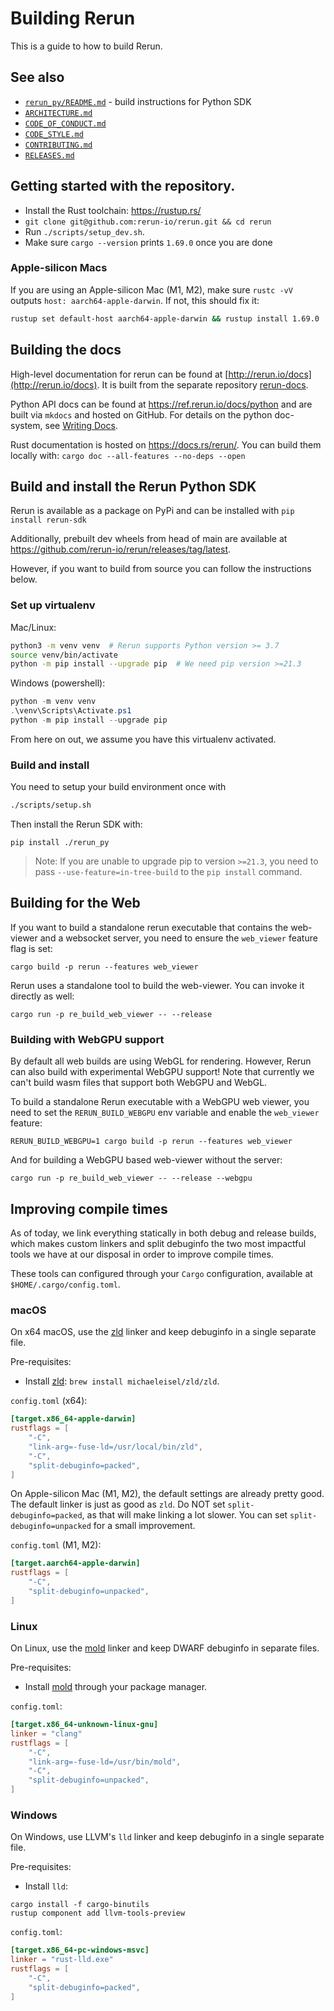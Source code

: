 # Building Rerun
This is a guide to how to build Rerun.


## See also
* [`rerun_py/README.md`](rerun_py/README.md) - build instructions for Python SDK
* [`ARCHITECTURE.md`](ARCHITECTURE.md)
* [`CODE_OF_CONDUCT.md`](CODE_OF_CONDUCT.md)
* [`CODE_STYLE.md`](CODE_STYLE.md)
* [`CONTRIBUTING.md`](CONTRIBUTING.md)
* [`RELEASES.md`](RELEASES.md)


## Getting started with the repository.
* Install the Rust toolchain: <https://rustup.rs/>
* `git clone git@github.com:rerun-io/rerun.git && cd rerun`
* Run `./scripts/setup_dev.sh`.
* Make sure `cargo --version` prints `1.69.0` once you are done


### Apple-silicon Macs

If you are using an Apple-silicon Mac (M1, M2), make sure `rustc -vV` outputs `host: aarch64-apple-darwin`. If not, this should fix it:

```sh
rustup set default-host aarch64-apple-darwin && rustup install 1.69.0
```

## Building the docs

High-level documentation for rerun can be found at [http://rerun.io/docs](http://rerun.io/docs). It is built from the separate repository [rerun-docs](https://github.com/rerun-io/rerun-docs).

Python API docs can be found at <https://ref.rerun.io/docs/python> and are built via `mkdocs` and hosted on GitHub. For details on the python doc-system, see [Writing Docs](https://github.com/rerun-io/rerun/blob/main/rerun_py/docs/writing_docs.md).

Rust documentation is hosted on <https://docs.rs/rerun/>. You can build them locally with: `cargo doc --all-features --no-deps --open`

## Build and install the Rerun Python SDK
Rerun is available as a package on PyPi and can be installed with `pip install rerun-sdk`

Additionally, prebuilt dev wheels from head of main are available at <https://github.com/rerun-io/rerun/releases/tag/latest>.

However, if you want to build from source you can follow the instructions below.

### Set up virtualenv

Mac/Linux:

```sh
python3 -m venv venv  # Rerun supports Python version >= 3.7
source venv/bin/activate
python -m pip install --upgrade pip  # We need pip version >=21.3
```

Windows (powershell):

```ps1
python -m venv venv
.\venv\Scripts\Activate.ps1
python -m pip install --upgrade pip
```

From here on out, we assume you have this virtualenv activated.

### Build and install

You need to setup your build environment once with
```sh
./scripts/setup.sh
```

Then install the Rerun SDK with:
```
pip install ./rerun_py
```

> Note: If you are unable to upgrade pip to version `>=21.3`, you need to pass `--use-feature=in-tree-build` to the `pip install` command.


## Building for the Web

If you want to build a standalone rerun executable that contains the web-viewer and a websocket server,
you need to ensure the `web_viewer` feature flag is set:
```
cargo build -p rerun --features web_viewer
```

Rerun uses a standalone tool to build the web-viewer. You can invoke it directly as well:
```
cargo run -p re_build_web_viewer -- --release
```


### Building with WebGPU support

By default all web builds are using WebGL for rendering.
However, Rerun can also build with experimental WebGPU support!
Note that currently we can't build wasm files that support both WebGPU and WebGL.

To build a standalone Rerun executable with a WebGPU web viewer, you need to set
the `RERUN_BUILD_WEBGPU` env variable and enable the  `web_viewer` feature:
```
RERUN_BUILD_WEBGPU=1 cargo build -p rerun --features web_viewer
```

And for building a WebGPU based web-viewer without the server:
```
cargo run -p re_build_web_viewer -- --release --webgpu
```

## Improving compile times

As of today, we link everything statically in both debug and release builds, which makes custom linkers and split debuginfo the two most impactful tools we have at our disposal in order to improve compile times.

These tools can configured through your `Cargo` configuration, available at `$HOME/.cargo/config.toml`.

### macOS

On x64 macOS, use the [zld](https://github.com/michaeleisel/zld) linker and keep debuginfo in a single separate file.

Pre-requisites:
- Install [zld](https://github.com/michaeleisel/zld): `brew install michaeleisel/zld/zld`.

`config.toml` (x64):
```toml
[target.x86_64-apple-darwin]
rustflags = [
    "-C",
    "link-arg=-fuse-ld=/usr/local/bin/zld",
    "-C",
    "split-debuginfo=packed",
]
```

On Apple-silicon Mac (M1, M2), the default settings are already pretty good. The default linker is just as good as `zld`. Do NOT set `split-debuginfo=packed`, as that will make linking a lot slower. You can set `split-debuginfo=unpacked` for a small improvement.

`config.toml` (M1, M2):
```toml
[target.aarch64-apple-darwin]
rustflags = [
    "-C",
    "split-debuginfo=unpacked",
]
```

### Linux

On Linux, use the [mold](https://github.com/rui314/mold) linker and keep DWARF debuginfo in separate files.

Pre-requisites:
- Install [mold](https://github.com/rui314/mold) through your package manager.

`config.toml`:
```toml
[target.x86_64-unknown-linux-gnu]
linker = "clang"
rustflags = [
    "-C",
    "link-arg=-fuse-ld=/usr/bin/mold",
    "-C",
    "split-debuginfo=unpacked",
]
```

### Windows

On Windows, use LLVM's `lld` linker and keep debuginfo in a single separate file.

Pre-requisites:
- Install `lld`:
```
cargo install -f cargo-binutils
rustup component add llvm-tools-preview
```

`config.toml`:
```toml
[target.x86_64-pc-windows-msvc]
linker = "rust-lld.exe"
rustflags = [
    "-C",
    "split-debuginfo=packed",
]
```
